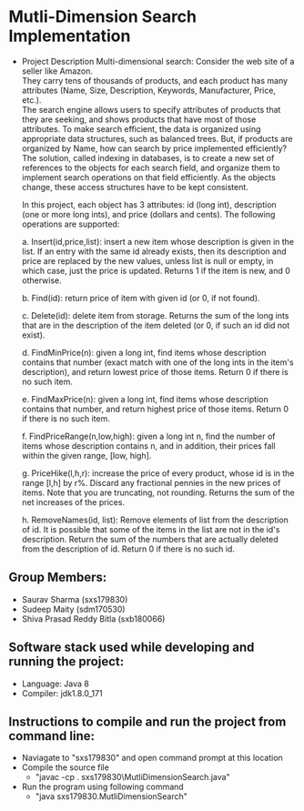 # **Mutli-Dimension Search  Implementation**
- Project Description
  Multi-dimensional search: Consider the web site of a seller like Amazon.  
  They carry tens of thousands of products, and each product has many
  attributes (Name, Size, Description, Keywords, Manufacturer, Price, etc.).  
  The search engine allows users to specify attributes of products that
  they are seeking, and shows products that have most of those
  attributes.  To make search efficient, the data is organized using
  appropriate data structures, such as balanced trees.  But, if products
  are organized by Name, how can search by price implemented efficiently?
  The solution, called indexing in databases, is to create a new set of
  references to the objects for each search field, and organize them to
  implement search operations on that field efficiently.  As the objects
  change, these access structures have to be kept consistent.
  
  In this project, each object has 3 attributes: id (long int), description
  (one or more long ints), and price (dollars and cents).  The following
  operations are supported:
  
     a. Insert(id,price,list): insert a new item whose description is given
        in the list.  If an entry with the same id already exists, then its
        description and price are replaced by the new values, unless list
        is null or empty, in which case, just the price is updated. 
        Returns 1 if the item is new, and 0 otherwise.
  
     b. Find(id): return price of item with given id (or 0, if not found).
  
     c. Delete(id): delete item from storage.  Returns the sum of the
        long ints that are in the description of the item deleted
        (or 0, if such an id did not exist).
  
     d. FindMinPrice(n): given a long int, find items whose description
        contains that number (exact match with one of the long ints in the
        item's description), and return lowest price of those items.
        Return 0 if there is no such item.
  
     e. FindMaxPrice(n): given a long int, find items whose description
        contains that number, and return highest price of those items.
        Return 0 if there is no such item.
  
     f. FindPriceRange(n,low,high): given a long int n, find the number
        of items whose description contains n, and in addition,
        their prices fall within the given range, [low, high].
  
     g. PriceHike(l,h,r): increase the price of every product, whose id is 
        in the range [l,h] by r%.  Discard any fractional pennies in the new 
        prices of items.  Note that you are truncating, not rounding.
        Returns the sum of the net increases of the prices.
  
     h. RemoveNames(id, list): Remove elements of list from the description of id.
        It is possible that some of the items in the list are not in the
        id's description.  Return the sum of the numbers that are actually
        deleted from the description of id.  Return 0 if there is no such id.

## **Group Members**:
- Saurav Sharma (sxs179830)
- Sudeep Maity (sdm170530)
- Shiva Prasad Reddy Bitla (sxb180066)

## **Software stack used while developing and running the project**:
- Language: Java 8
- Compiler: jdk1.8.0_171

## **Instructions to compile and run the project from command line**:
- Naviagate to "sxs179830" and open command prompt at this location
- Compile the source file 
   - "javac -cp . sxs179830\MutliDimensionSearch.java"
- Run the program using following command
   - "java sxs179830.MutliDimensionSearch"
